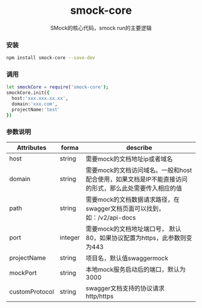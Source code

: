 <div align="center">
  <h1>smock-core</h1>
  <p>SMock的核心代码，smock run的主要逻辑</p>
</div>

### 安装

```bash
npm install smock-core --save-dev
```

### 调用

```bash
let smockCore = require('smock-core');
smockCore.init({
  host:'xxx.xxx.xx.xx',
  domain:'xxx.com',
  projectName:'test'
})
```

### 参数说明

|Attributes|forma|describe
|---|---|---|
|host| string| 需要mock的文档地址ip或者域名
|domain|string| 需要mock的文档访问域名。一般和host配合使用，如果文档是IP不能直接访问的形式，那么此处需要传入相应的值
|path|string| 需要mock的文档数据请求路径，在swagger文档页面可以找到，如：/v2/api-docs
|port| integer| 需要mock的文档地址端口号， 默认80，如果协议配置为https，此参数则变为443
|projectName| string| 项目名，默认值swaggermock
|mockPort| string| 本地mock服务启动后的端口，默认为3000
|customProtocol| string| swagger文档支持的协议请求 http/https